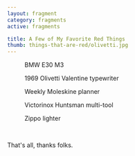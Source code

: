 ```yaml
---
layout: fragment
category: fragments
active: fragments

title: A Few of My Favorite Red Things
thumb: things-that-are-red/olivetti.jpg
---
```


<figure>
	<img src="../img/fragments/things-that-are-red/bmw-e30.jpg" alt="">
	<figcaption>BMW E30 M3</figcaption>
</figure>

<figure>
	<img src="../img/fragments/things-that-are-red/olivetti.jpg" alt="">
	<figcaption>1969 Olivetti Valentine typewriter</figcaption>
</figure>

<figure>
	<img src="../img/fragments/things-that-are-red/moleskine-planner.jpg" alt="">
	<figcaption>Weekly Moleskine planner</figcaption>
</figure>

<figure>
	<img src="../img/fragments/things-that-are-red/swiss-army-knife.jpg" alt="">
	<figcaption>Victorinox Huntsman multi-tool</figcaption>
</figure>

<figure>
	<img src="../img/fragments/things-that-are-red/zippo.jpg" alt="">
	<figcaption>Zippo lighter</figcaption>
</figure>

<br>

That's all, thanks folks.